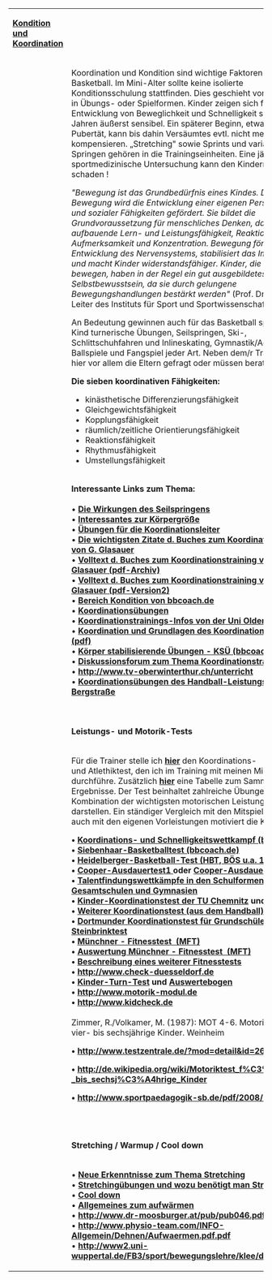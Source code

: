 <table width="100%">
<tbody>
<tr>
<td>
<p><strong><u>Kondition und Koordination</u></strong></p>
</td>
</tr>
<tr>
<td>
<p>&nbsp;</p>
</td>
<td>
<p>Koordination und Kondition sind wichtige Faktoren im Basketball. Im Mini-Alter sollte keine isolierte Konditionsschulung stattfinden. Dies geschieht vorzugsweise in &Uuml;bungs- oder Spielformen. Kinder zeigen sich f&uuml;r die Entwicklung von Beweglichkeit und Schnelligkeit schon ab 6 Jahren &auml;u&szlig;erst sensibel. Ein sp&auml;terer Beginn, etwa in der Pubert&auml;t, kann bis dahin Vers&auml;umtes evtl. nicht mehr kompensieren. &bdquo;Stretching" sowie Sprints und variantenreiches Springen geh&ouml;ren in die Trainingseinheiten. Eine j&auml;hrliche sportmedizinische Untersuchung kann den Kindern nicht schaden !</p>
<p><em>"Bewegung ist das Grundbed&uuml;rfnis eines Kindes. Durch Bewegung wird die Entwicklung einer eigenen Pers&ouml;nlichkeit und sozialer F&auml;higkeiten gef&ouml;rdert. Sie bildet die Grundvoraussetzung f&uuml;r menschliches Denken, darauf aufbauende Lern- und Leistungsf&auml;higkeit, Reaktion, Aufmerksamkeit und Konzentration. Bewegung f&ouml;rdert die Entwicklung des Nervensystems, stabilisiert das Immunsystem und macht Kinder widerstandsf&auml;higer. Kinder, die sich viel bewegen, haben in der Regel ein gut ausgebildetes Selbstbewusstsein, da sie durch gelungene Bewegungshandlungen best&auml;rkt werden"</em>&nbsp;(Prof. Dr. Klaus B&ouml;s, Leiter des Instituts f&uuml;r Sport und Sportwissenschaft Karlsruhe)</p>
<p>An Bedeutung gewinnen auch f&uuml;r das Basketball spielende Kind turnerische &Uuml;bungen, Seilspringen, Ski-, Schlittschuhfahren und Inlineskating, Gymnastik/Aerobic, Ballspiele und Fangspiel jeder Art. Neben dem/r Trainer/in sind hier vor allem die Eltern gefragt oder m&uuml;ssen beraten werden.</p>
<p><strong>Die sieben&nbsp;koordinativen&nbsp;F&auml;higkeiten:</strong></p>
<ul>
<li>kin&auml;sthetische Differenzierungsf&auml;higkeit</li>
<li>Gleichgewichtsf&auml;higkeit</li>
<li>Kopplungsf&auml;higkeit</li>
<li>r&auml;umlich/zeitliche Orientierungsf&auml;higkeit</li>
<li>Reaktionsf&auml;higkeit</li>
<li>Rhythmusf&auml;higkeit</li>
<li>Umstellungsf&auml;higkeit</li>
</ul>
<p><strong><br />Interessante Links zum Thema:<br /></strong><br />&bull;&nbsp;<strong><a href="https://web.archive.org/web/20110410160327/http://home.arcor.de/enderlein/basket/seilspringen.html">Die Wirkungen des Seilspringens</a></strong><br />&bull;&nbsp;<strong><a href="https://web.archive.org/web/20110410160327/http://home.arcor.de/enderlein/basket/koerpergroesse.html">Interessantes zur K&ouml;rpergr&ouml;&szlig;e</a></strong><br />&bull;&nbsp;<strong><a href="https://web.archive.org/web/20110410160327/http://home.arcor.de/enderlein/basket/koordinationsleiter.html">&Uuml;bungen f&uuml;r die Koordinationsleiter</a></strong><br />&bull;&nbsp;<strong><a href="https://web.archive.org/web/20110410160327/http://home.arcor.de/enderlein/basket/glasauer.html">Die wichtigsten Zitate d. Buches zum Koordinationstraining von G. Glasauer</a></strong>
<br />&bull;&nbsp;<strong><a href="https://web.archive.org/web/20110410160327/http://www.verlagdrkovac.de/1067_volltext.htm">Volltext d. Buches zum Koordinationstraining von G. Glasauer (pdf-Archiv)</a></strong>
<br />&bull;&nbsp;<strong><a href="https://www.verlagdrkovac.de/volltexte/978-3-8300-1067-8.htm">Volltext d. Buches zum Koordinationstraining von G. Glasauer (pdf-Version2)</a></strong>
  <br />&bull;&nbsp;<strong><a href="https://web.archive.org/web/20110410160327/http://www.bbcoach.de/element.php?name=Content&amp;pa=list_pages_categories&amp;cid=6">Bereich Kondition von bbcoach.de</a></strong><br />&bull;&nbsp;<strong><a href="https://web.archive.org/web/20110410160327/http://basketball.coordination-training.com/">Koordinations&uuml;bungen</a></strong><br />&bull;&nbsp;<strong><a href="https://web.archive.org/web/20110410160327/http://www.uni-oldenburg.de/sport/bww2/Lehre/Technik/KoTrain.html">Koordinationstrainings-Infos von der Uni Oldenburg</a></strong><br />&bull;&nbsp;<strong><a href="https://web.archive.org/web/20110410160327/http://www.uni-greifswald.de/~sport/Lehrmaterialien/Bewegungs_Trainingswissenschaft/Koordination_Koordinationstraining.pdf">Koordination und Grundlagen des Koordinationstraining (pdf)</a></strong><br />&bull;&nbsp;<strong><a href="https://web.archive.org/web/20110410160327/http://www.bbcoach.de/element.php?name=Content&amp;pa=showpage&amp;pid=120">K&ouml;rper stabilisierende &Uuml;bungen - KS&Uuml; (bbcoach.de)</a></strong><br />&bull;&nbsp;<strong><a href="https://web.archive.org/web/20110410160327/http://www.wh-forensystem.de/modul/forum/index.php?benutzer=hegewald&amp;page=Index">Diskussionsforum zum Thema Koordinationstraining</a></strong><br />&bull;&nbsp;<strong><a href="https://web.archive.org/web/20110410160327/http://www.tv-oberwinterthur.ch/unterricht">http://www.tv-oberwinterthur.ch/unterricht</a></strong><br />&bull;&nbsp;<strong><a href="https://web.archive.org/web/20110410160327/http://www.bergstrasse.de/handball-leistungszentrum/trainingsinhalte.html">Koordinations&uuml;bungen des Handball-Leistungszentrums Bergstra&szlig;e</a></strong><br /><br /></p>
</td>
</tr>
<tr>
<td>
<p>&nbsp;</p>
</td>
<td>
<p><strong>Leistungs- und Motorik-Tests</strong></p>
</td>
</tr>
<tr>
<td>
<p>&nbsp;</p>
</td>
<td>
<p>F&uuml;r die Trainer stelle ich&nbsp;<strong><a href="https://web.archive.org/web/20110410160327/http://home.arcor.de/enderlein/basket/Enderlein_Koordinations-_und_Atlethiktest.pdf">hier</a></strong>&nbsp;den Koordinations- und&nbsp;Atlethiktest, den ich im Training mit meinen Minis durchf&uuml;hre. Zus&auml;tzlich&nbsp;<strong><a href="https://web.archive.org/web/20110410160327/http://home.arcor.de/enderlein/basket/koordinationstest-tabelle.xls">hier</a></strong>&nbsp;eine Tabelle zum Sammeln der Ergebnisse. Der Test beinhaltet zahlreiche &Uuml;bungen, die eine Kombination der wichtigsten motorischen Leistungstests darstellen. Ein st&auml;ndiger Vergleich mit den Mitspielern aber auch mit den eigenen Vorleistungen motiviert die Kids sehr!</p>
<p><strong>&bull;&nbsp;</strong><strong><a href="https://web.archive.org/web/20110410160327/http://www.bbcoach.de/element.php?name=Content&amp;pa=showpage&amp;pid=96">Koordinations- und Schnelligkeitswettkampf (bbcoach.de)</a></strong><strong>&nbsp;<br />&bull;&nbsp;</strong><strong><a href="https://web.archive.org/web/20110410160327/http://www.bbcoach.de/element.php?name=Content&amp;pa=showpage&amp;pid=219">Siebenhaar-Basketballtest (bbcoach.de)</a></strong><strong>&nbsp;<br />&bull;&nbsp;</strong><strong><a href="https://web.archive.org/web/20110410160327/http://home.arcor.de/enderlein/basket/HBT.htm">Heidelberger-Basketball-Test (HBT, B&Ouml;S u.a. 1987)</a></strong><strong>&nbsp;<br />&bull;&nbsp;</strong><strong><a href="https://web.archive.org/web/20110410160327/http://www.sportunterricht.de/lksport/cooper.html">Cooper-Ausdauertest1&nbsp;</a></strong><strong>oder&nbsp;</strong><strong><a href="https://web.archive.org/web/20110410160327/http://www.netschool.de/spo/skript/sskrpt10.htm">Cooper-Ausdauertest2</a></strong><strong><br />&bull;&nbsp;</strong><strong><a href="https://web.archive.org/web/20110410160327/http://www.tbv-online.de/pics/medien/1_1169217034/7.pdf">Talentfindungswettk&auml;mpfe in den Schulformen Grund-, Gesamtschulen und Gymnasien</a></strong><strong><br />&bull;&nbsp;</strong><strong><a href="https://web.archive.org/web/20110410160327/http://www.tu-chemnitz.de/phil/sportwissenschaft/betec/forschung/KiKo-Testmanual.pdf">Kinder-Koordinationstest der TU Chemnitz</a></strong><strong>&nbsp;und&nbsp;</strong><strong><a href="https://web.archive.org/web/20110410160327/http://www.tu-chemnitz.de/phil/sportwissenschaft/betec/forschung/motorik.php">Infos dazu</a></strong><strong><br />&bull;&nbsp;</strong><strong><a href="https://web.archive.org/web/20110410160327/http://www.pfhv.de/download/downloadbereich/Stuetzpunkt/SPT-Koordinationstests.doc">Weiterer Koordinationstest (aus dem Handball)</a></strong><strong><br />&bull;&nbsp;</strong><strong><a href="https://web.archive.org/web/20110410160327/http://www.sport.uni-dortmund.de/pilotprojektnrw/steinbrinktest.htm">Dortmunder Koordinationstest f&uuml;r Grundsch&uuml;ler - Steinbrinktest</a></strong><strong>&nbsp;<br />&bull;&nbsp;</strong><strong><a href="https://web.archive.org/web/20110410160327/http://www.sportunterricht.de/mft/">M&uuml;nchner - Fitnesstest&nbsp; (MFT)</a></strong><strong><br />&bull;&nbsp;</strong><strong><a href="https://web.archive.org/web/20110410160327/http://www.sportunterricht.de/mft/mftausw.html">Auswertung M&uuml;nchner - Fitnesstest&nbsp; (MFT)</a></strong><strong><br />&bull;&nbsp;</strong><strong><a href="https://web.archive.org/web/20110410160327/http://www.sgsm.ch/ssms_publication/file/262/Fitness_2.07-7.pdf">Beschreibung eines weiterer Fitnesstests</a></strong><strong><br />&bull;&nbsp;</strong><strong><a href="https://web.archive.org/web/20110410160327/http://www.check-duesseldorf.de/">http://www.check-duesseldorf.de</a></strong><strong><br />&bull;&nbsp;</strong><strong><a href="https://web.archive.org/web/20110410160327/http://kitu.srv-15.mixx.de/cms/content.php?navId=470">Kinder-Turn-Test</a></strong><strong>&nbsp;und&nbsp;</strong><strong><a href="https://web.archive.org/web/20110410160327/http://turngau-oberschwaben.de/downloads/Auswertung%20Kinderturntest.xlt">Auswertebogen</a></strong><strong><br />&bull;&nbsp;</strong><strong><a href="https://web.archive.org/web/20110410160327/http://www.motorik-modul.de/">http://www.motorik-modul.de</a></strong><br /><strong>&bull;&nbsp;</strong><strong><a href="https://web.archive.org/web/20110410160327/http://www.kidcheck.de/">http://www.kidcheck.de</a></strong><br /><br />Zimmer, R./Volkamer, M. (1987): MOT 4-6.&nbsp;Motoriktest&nbsp;f&uuml;r vier- bis sechsj&auml;hrige Kinder. Weinheim&nbsp;</p>
<p><strong>&bull;&nbsp;</strong><strong><a href="https://web.archive.org/web/20110410160327/http://www.testzentrale.de/?mod=detail&amp;id=26">http://www.testzentrale.de/?mod=detail&amp;id=26</a></strong>&nbsp;&nbsp;&nbsp;</p>
<p><strong>&bull;&nbsp;</strong><strong><a href="https://web.archive.org/web/20110410160327/http://de.wikipedia.org/wiki/Motoriktest_f%C3%BCr_vier-_bis_sechsj%C3%A4hrige_Kinder">http://de.wikipedia.org/wiki/Motoriktest_f%C3%BCr_vier-_bis_sechsj%C3%A4hrige_Kinder</a></strong></p>
<p><strong>&bull;&nbsp;</strong><strong><a href="https://web.archive.org/web/20110410160327/http://www.sportpaedagogik-sb.de/pdf/2008/2008-1.pdf">http://www.sportpaedagogik-sb.de/pdf/2008/2008-1.pdf</a></strong></p>
<p>&nbsp;</p>
</td>
</tr>
<tr>
<td>
<p>&nbsp;</p>
</td>
<td>
<p><strong>Stretching</strong><strong>&nbsp;/&nbsp;Warmup&nbsp;/ Cool down</strong></p>
</td>
</tr>
<tr>
<td>
<p>&nbsp;</p>
</td>
<td>
<p>&bull;&nbsp;<strong><a href="https://web.archive.org/web/20110410160327/http://www.sportunterricht.de/lksport/neueerk.pdf">Neue Erkenntnisse zum Thema Stretching</a></strong><br />&bull;&nbsp;<strong><a href="https://web.archive.org/web/20110410160327/http://www.sportunterricht.de/lksport/stretch.html">Stretching&uuml;bungen und wozu ben&ouml;tigt man Stretching?</a></strong><br />&bull;&nbsp;<strong><a href="https://web.archive.org/web/20110410160327/http://home.arcor.de/enderlein/basket/cooldown.html">Cool down</a></strong><br />&bull;&nbsp;<strong><a href="https://web.archive.org/web/20110410160327/http://www.netschool.de/spo/skript/sskript1.htm">Allgemeines zum aufw&auml;rmen</a></strong><br />&bull;&nbsp;<strong><a href="https://web.archive.org/web/20110410160327/http://www.dr-moosburger.at/pub/pub046.pdf">http://www.dr-moosburger.at/pub/pub046.pdf</a><br /></strong>&bull;&nbsp;<strong><a href="https://web.archive.org/web/20110410160327/http://www.physio-team.com/INFO-Allgemein/Dehnen/Aufwaermen.pdf.pdf">http://www.physio-team.com/INFO-Allgemein/Dehnen/Aufwaermen.pdf.pdf</a><br /></strong>&bull;&nbsp;<strong><a href="https://web.archive.org/web/20110410160327/http://www2.uni-wuppertal.de/FB3/sport/bewegungslehre/klee/dehnaufw.pdf">http://www2.uni-wuppertal.de/FB3/sport/bewegungslehre/klee/dehnaufw.pdf</a></strong></p>
</td>
</tr>
</tbody>
</table>
